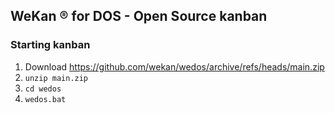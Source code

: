 ## WeKan ® for DOS - Open Source kanban

### Starting kanban

1. Download https://github.com/wekan/wedos/archive/refs/heads/main.zip
2. `unzip main.zip`
3. `cd wedos`
4. `wedos.bat`
